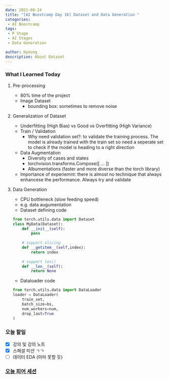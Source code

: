 ```yaml
---
date: 2021-08-24
title: "[AI Boostcamp Day 16] Dataset and Data Generation "
categories: 
 - AI Boostcamp
tags:
 - P Stage
 - AI Stages
 - Data Generation

author: Hyeong
description: About Dataset 
---
```

### What I Learned Today
1. Pre-processing
    - 80% time of the project   
    - Image Dataset
        - bounding box: sometimes to remove noise

2. Generalization of Dataset
    - Underfitting (High Bias) vs Good vs Overfitting (High Variance)
    - Train / Validation
        - Why need validation set?: to validate the training process. The model is already trained with the train set so need a seperate set to check if the model is heading to a right direction
    - Data Augmentation
        - Diversity of cases and states
        - torchvision.transforms.Compose([ ... ])
        - Albumentations (faster and more diverse than the torch library)
    - Importance of experiemnt: there is almost no technique that always enhancese the performance. Always try and validate

3. Data Generation
    - CPU bottleneck (slow feeding speed)  
    - e.g. data augumentation
    - Dataset defining code
    ```python
    from torch.utils.data import Dataset
    class MyData(Dataset):
        def __init__(self):
            pass
        
        # support slicing
        def __getitem__(self,index):
            return index
        
        # support len()
        def __len__(self):
            return None
    ```
    - Dataloader code
    ```python
    from torch.utils.data import DataLoader
    loader = DataLoader(
        train_set,
        batch_size=bs,
        num_workers=num,
        drop_last=True
    )
    ```





### 오늘 할일
- [x]  강의 및 강의 노트
- [x]  스페셜 미션 ㄱㄱ
- [ ]  데이터 EDA (아마 못할 듯)

### [오늘 피어 세션](https://www.notion.so/aa5b217b9b0140cfb10f4ec980b36c87?v=790a78942a234318a9bd84c5d5acfa4b&p=4d7097c0d2144eecabbf429c3e94fa2e)
